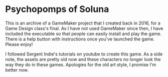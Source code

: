 # Psychopomps of Soluna
This is an archive of a GameMaker project that I created back in 2016, for a Game Design class's final. As I have not used GameMaker since then, I have included the executable so that people can easily install and play the game. There is a help button with instructions once you've launched the game. Please enjoy!

I followed Sergent Indie's tutorials on youtube to create this game.
As a side note, the assets are pretty old now and these characters no longer look the way they do in these games. Apologies for the old art style, I promise I'm better now.

